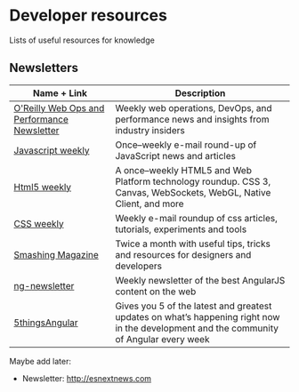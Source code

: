 # Developer resources
Lists of useful resources for knowledge

## Newsletters
|Name + Link|Description|
|-----------|----|
|[O'Reilly Web Ops and Performance Newsletter](http://www.oreilly.com/webops-perf/newsletter.html)|Weekly web operations, DevOps, and performance news and insights from industry insiders| 
|[Javascript weekly](http://javascriptweekly.com/)|Once–weekly e-mail round-up of JavaScript news and articles| 
|[Html5 weekly](http://html5weekly.com/)|A once–weekly HTML5 and Web Platform technology roundup. CSS 3, Canvas, WebSockets, WebGL, Native Client, and more|
|[CSS weekly](http://css-weekly.com/)|Weekly e-mail roundup of css articles, tutorials, experiments and tools|
|[Smashing Magazine](https://www.smashingmagazine.com/the-smashing-newsletter/)|Twice a month with useful tips, tricks and resources for designers and developers|
|[ng-newsletter](http://www.ng-newsletter.com/)|Weekly newsletter of the best AngularJS content on the web|
|[5thingsAngular](http://5thingsangular.github.io/)|Gives you 5 of the latest and greatest updates on what’s happening right now in the development and the community of Angular every week|




Maybe add later:
- Newsletter: http://esnextnews.com
